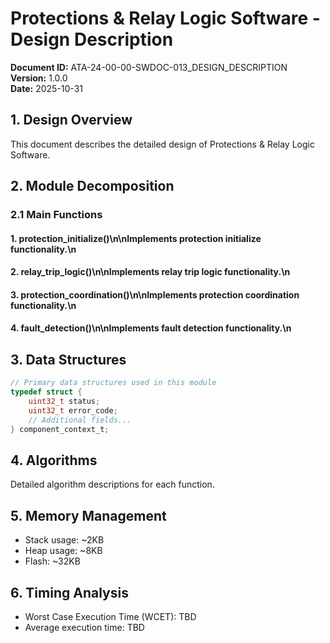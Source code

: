# Protections & Relay Logic Software - Design Description

**Document ID:** ATA-24-00-00-SWDOC-013_DESIGN_DESCRIPTION  
**Version:** 1.0.0  
**Date:** 2025-10-31

## 1. Design Overview

This document describes the detailed design of Protections & Relay Logic Software.

## 2. Module Decomposition

### 2.1 Main Functions

#### 1. protection_initialize()\n\nImplements protection initialize functionality.\n
#### 2. relay_trip_logic()\n\nImplements relay trip logic functionality.\n
#### 3. protection_coordination()\n\nImplements protection coordination functionality.\n
#### 4. fault_detection()\n\nImplements fault detection functionality.\n

## 3. Data Structures

```c
// Primary data structures used in this module
typedef struct {
    uint32_t status;
    uint32_t error_code;
    // Additional fields...
} component_context_t;
```

## 4. Algorithms

Detailed algorithm descriptions for each function.

## 5. Memory Management

- Stack usage: ~2KB
- Heap usage: ~8KB
- Flash: ~32KB

## 6. Timing Analysis

- Worst Case Execution Time (WCET): TBD
- Average execution time: TBD
